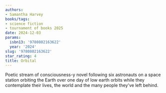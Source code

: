 ```yaml
---
authors:
- Samantha Harvey
books/tags:
- science fiction
- tournament of books 2025
date: 2024-12-03
params:
  isbn13: '9780802163622'
  year: '2024'
slug: '9780802163622'
star_rating: 4
title: Orbital
---
```


Poetic stream of consciousness-y novel following six astronauts on a space station orbiting the Earth over one day of low earth orbits while they contemplate their lives, the world and the many people they've left behind.


<!--more-->